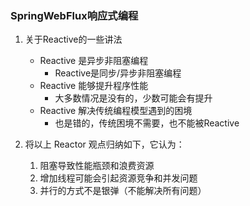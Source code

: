 ### SpringWebFlux响应式编程

1. 关于Reactive的一些讲法
   - Reactive 是异步非阻塞编程
     * Reactive是同步/异步非阻塞编程
   - Reactive 能够提升程序性能
     * 大多数情况是没有的，少数可能会有提升
   - Reactive 解决传统编程模型遇到的困境
     * 也是错的，传统困境不需要，也不能被Reactive

2. 将以上 Reactor 观点归纳如下，它认为：
   1. 阻塞导致性能瓶颈和浪费资源
   2. 增加线程可能会引起资源竞争和并发问题
   3. 并行的方式不是银弹（不能解决所有问题）